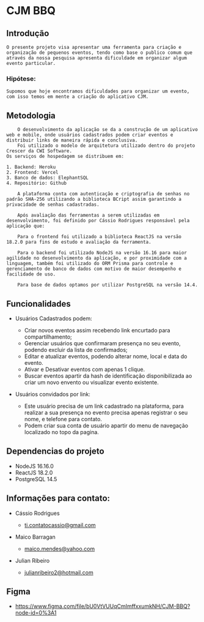 # CJM BBQ

## Introdução
    O presente projeto visa apresentar uma ferramenta para criação e organização de pequenos eventos, tendo como base o publico comum que através da nossa pesquisa apresenta dificuldade em organizar algum evento particular.

### Hipótese:
    Supomos que hoje encontramos dificuldades para organizar um evento, com isso temos em mente a criação do aplicativo CJM.

## Metodologia
        O desenvolvimento da aplicação se da a construção de um aplicativo web e mobile, onde usuários cadastrados podem criar eventos e distribuir links de maneira rápida e conclusiva.
        Foi utilizado o modelo de arquitetura utilizado dentro do projeto Crescer da CWI Software.
    Os serviços de hospedagem se distribuem em: 

    1. Backend: Heroku
    2. Frontend: Vercel
    3. Banco de dados: ElephantSQL
    4. Repositório: Github

        A plataforma conta com autenticação e criptografia de senhas no padrão SHA-256 utilizando a biblioteca BCript assim garantindo a privacidade de senhas cadastradas.

        Após avaliação das ferramentas a serem utilizadas em desenvolvimento, foi definido por Cássio Rodrigues responsável pela aplicação que:

        Para o frontend foi utilizado a biblioteca ReactJS na versão 18.2.0 para fins de estudo e avaliação da ferramenta.

        Para o backend foi utilizado NodeJS na versão 16.16 para maior agilidade no desenvolvimento da aplicação, e por proximidade com a linguagem, também foi utilizado do ORM Prisma para controle e gerenciamento de banco de dados com motivo de maior desempenho e facilidade de uso.

        Para base de dados optamos por utilizar PostgreSQL na versão 14.4.

## Funcionalidades

- Usuários Cadastrados podem:
  - Criar novos eventos assim recebendo link encurtado para compartilhamento;
  - Gerenciar usuários que confirmaram presença no seu evento, podendo excluir da lista de confirmados;
  - Editar e atualizar eventos, podendo alterar nome, local e data do evento.
  - Ativar e Desativar eventos com apenas 1 clique.
  - Buscar eventos apartir da hash de identificação disponibilizada ao criar um novo envento ou visualizar evento existente.

- Usuários convidados por link:
  - Este usuário precisa de um link cadastrado na plataforma, para realizar a sua presença no evento precisa apenas registrar o seu nome, e telefone para contato. 
  - Podem criar sua conta de usuário apartir do menu de navegação localizado no topo da pagina.

## Dependencias do projeto

- NodeJS 16.16.0
- ReactJS 18.2.0
- PostgreSQL 14.5

## Informações para contato:
- Cássio Rodrigues
  - ti.contatocassio@gmail.com

- Maico Barragan 
  - maico.mendes@yahoo.com

- Julian Ribeiro
  - julianribeiro2@hotmail.com


## Figma

 - https://www.figma.com/file/bU0VtVUUqCmImffxxumkNH/CJM-BBQ?node-id=0%3A1
